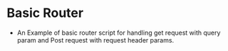 # Basic Router

 - An Example of basic router script for handling get request with query param and Post request with request header params.
